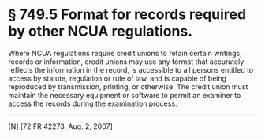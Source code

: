# § 749.5   Format for records required by other NCUA regulations.

Where NCUA regulations require credit unions to retain certain writings, records or information, credit unions may use any format that accurately reflects the information in the record, is accessible to all persons entitled to access by statute, regulation or rule of law, and is capable of being reproduced by transmission, printing, or otherwise. The credit union must maintain the necessary equipment or software to permit an examiner to access the records during the examination process.



---

[N] [72 FR 42273, Aug. 2, 2007]




